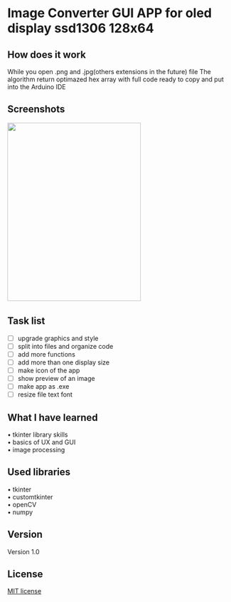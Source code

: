 # Image Converter GUI APP for oled display ssd1306 128x64
## How does it work
While you open .png and .jpg(others extensions in the future) file The algorithm return optimazed hex array with full code ready to copy and put into the Arduino IDE <br>
## Screenshots
<pre><img src="https://user-images.githubusercontent.com/123249470/231492432-e25cd798-88af-4d42-a5a9-3784da06fda7.gif" width="300" height="400" /> </pre> 
## Task list
- [ ] upgrade graphics and style<br>
- [ ] split into files and organize code<br>
- [ ] add more functions <br>
- [ ] add more than one display size <br>
- [ ] make icon of the app <br>
- [ ] show preview of an image <br>
- [ ] make app as .exe <br>
- [ ] resize file text font <br>
## What I have learned
•	tkinter library skills <br>
•	basics of UX and GUI<br>
•	image processing <br>
## Used libraries
• tkinter <br> 
• customtkinter <br>
• openCV <br>
• numpy 
## Version
Version 1.0
## License 
[MIT license](LICENSE)
